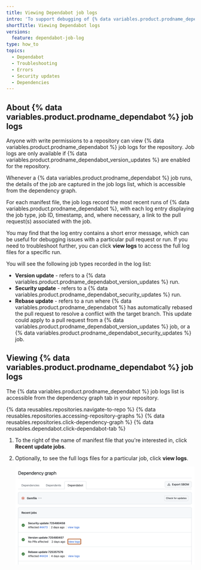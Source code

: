 ```yaml
---
title: Viewing Dependabot job logs
intro: 'To support debugging of {% data variables.product.prodname_dependabot %} pull requests, {% data variables.product.product_name %} provides logs of all {% data variables.product.prodname_dependabot %} jobs.'
shortTitle: Viewing Dependabot logs
versions:
  feature: dependabot-job-log
type: how_to
topics:
  - Dependabot
  - Troubleshooting
  - Errors
  - Security updates
  - Dependencies
---
```


## About {% data variables.product.prodname_dependabot %} job logs

Anyone with write permissions to a repository can view {% data variables.product.prodname_dependabot %} job logs for the repository. Job logs are only available if {% data variables.product.prodname_dependabot_version_updates %} are enabled for the repository.

Whenever a {% data variables.product.prodname_dependabot %} job runs, the details of the job are captured in the job logs list, which is accessible from the dependency graph.

For each manifest file, the job logs record the most recent runs of {% data variables.product.prodname_dependabot %}, with each log entry displaying the job type, job ID, timestamp, and, where necessary, a link to the pull request(s) associated with the job.

You may find that the log entry contains a short error message, which can be useful for debugging issues with a particular pull request or run. If you need to troubleshoot further, you can click **view logs** to access the full log files for a specific run.

You will see the following job types recorded in the log list:
* **Version update** - refers to a {% data variables.product.prodname_dependabot_version_updates %} run.
* **Security update** - refers to a {% data variables.product.prodname_dependabot_security_updates %} run.
* **Rebase update** - refers to a run where {% data variables.product.prodname_dependabot %} has automatically rebased the pull request to resolve a conflict with the target branch. This update could apply to a pull request from a {% data variables.product.prodname_dependabot_version_updates %} job, or a {% data variables.product.prodname_dependabot_security_updates %} job.

## Viewing {% data variables.product.prodname_dependabot %} job logs

The {% data variables.product.prodname_dependabot %} job logs list is accessible from the dependency graph tab in your repository.

{% data reusables.repositories.navigate-to-repo %}
{% data reusables.repositories.accessing-repository-graphs %}
{% data reusables.repositories.click-dependency-graph %}
{% data reusables.dependabot.click-dependabot-tab %}
1. To the right of the name of manifest file that you're interested in, click **Recent update jobs**.
1. Optionally, to see the full logs files for a particular job, click **view logs**.

   ![Screenshot of a Dependabot job log entry for the Gemfile package manager. A button, called "View logs", is highlighted in a dark orange outline.](/assets/images/help/dependabot/dependabot-job-logs.png)
